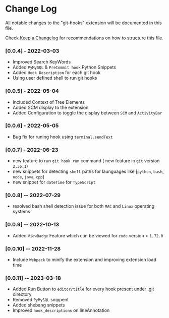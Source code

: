 # Change Log

All notable changes to the "git-hooks" extension will be documented in this file.

Check [Keep a Changelog](http://keepachangelog.com/) for recommendations on how to structure this file.

### [0.0.4] - 2022-03-03
- Improved Search KeyWords
- Added `PyMySQL` & `PreCommit hook` Python Snippets
- Added `Hook Description` for each git hook
- Using user defined shell to run git hooks

### [0.0.5] - 2022-05-04
- Included Context of Tree Elements
- Added SCM display to the extension
- Added Configuration to toggle the display between `SCM` and `ActivityBar`

### [0.0.6] - 2022-05-05
- Bug fix for runing hook using `terminal.sendText`

### [0.0.7] - 2022-06-23
- new feature to run `git hook run` command ( new feature in `git` version `2.36.1`)
- new snippets for detecting `shell` paths for launguages like [`python`, `bash`, `node`, `java`, `cpp`]
- new snippet for `dateTime` for `TypeScript`

### [0.0.8] -- 2022-07-29
- resolved bash shell detection issue for both `MAC` and `Linux` operating systems

### [0.0.9] -- 2022-10-13
- Added `ViewBadge` Feature which can be viewed for `code` version > `1.72.0`

### [0.0.10] -- 2022-11-28
- Include `Webpack` to minify the extension and improving extension load time

### [0.0.11] -- 2023-03-18
- Added Run Button to `editor/title` for every hook present under .git directory
- Removed `PyMySQL` snippent
- Added shebang snippets
- Improved `hook_descriptions` on lineAnnotation